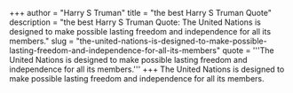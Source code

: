 +++
author = "Harry S Truman"
title = "the best Harry S Truman Quote"
description = "the best Harry S Truman Quote: The United Nations is designed to make possible lasting freedom and independence for all its members."
slug = "the-united-nations-is-designed-to-make-possible-lasting-freedom-and-independence-for-all-its-members"
quote = '''The United Nations is designed to make possible lasting freedom and independence for all its members.'''
+++
The United Nations is designed to make possible lasting freedom and independence for all its members.
